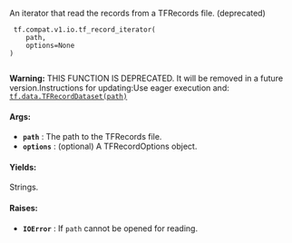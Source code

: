 An iterator that read the records from a TFRecords file. (deprecated)

```
 tf.compat.v1.io.tf_record_iterator(
    path,
    options=None
)
 
```


**Warning:**  THIS FUNCTION IS DEPRECATED. It will be removed in a future version.Instructions for updating:Use eager execution and: [ `tf.data.TFRecordDataset(path)` ](https://tensorflow.google.cn/api_docs/python/tf/data/TFRecordDataset)


#### Args:
- **`path`** : The path to the TFRecords file.
- **`options`** : (optional) A TFRecordOptions object.


#### Yields:
Strings.

#### Raises:
- **`IOError`** : If  `path`  cannot be opened for reading.
